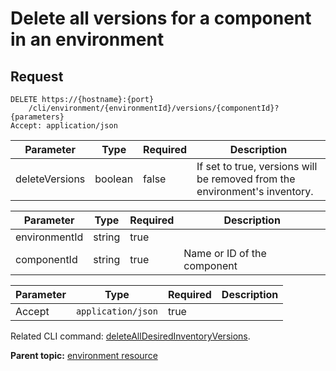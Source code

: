 # Delete all versions for a component in an environment

## Request

```
DELETE https://{hostname}:{port}
    /cli/environment/{environmentId}/versions/{componentId}?{parameters}
Accept: application/json

```

|Parameter|Type|Required|Description|
|---------|----|--------|-----------|
|deleteVersions|boolean|false|If set to true, versions will be removed from the environment's inventory.|

|Parameter|Type|Required|Description|
|---------|----|--------|-----------|
|environmentId|string|true| |
|componentId|string|true|Name or ID of the component|

|Parameter|Type|Required|Description|
|---------|----|--------|-----------|
|Accept|`application/json`|true| |

Related CLI command: [deleteAllDesiredInventoryVersions](udclient_deletealldesiredinventoryversions.md).

**Parent topic:** [environment resource](../../com.ibm.udeploy.api.doc/topics/rest_cli_environment.md)

